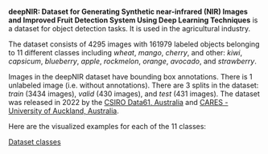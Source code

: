 **deepNIR: Dataset for Generating Synthetic near-infrared (NIR) Images and Improved Fruit Detection System Using Deep Learning Techniques** is a dataset for object detection tasks. It is used in the agricultural industry. 

The dataset consists of 4295 images with 161979 labeled objects belonging to 11 different classes including *wheat*, *mango*, *cherry*, and other: *kiwi*, *capsicum*, *blueberry*, *apple*, *rockmelon*, *orange*, *avocado*, and *strawberry*.

Images in the deepNIR dataset have bounding box annotations. There is 1 unlabeled image (i.e. without annotations). There are 3 splits in the dataset: *train* (3434 images), *valid* (430 images), and *test* (431 images). The dataset was released in 2022 by the [CSIRO Data61, Australia](https://research.csiro.au/robotics/) and [CARES - University of Auckland, Australia](https://www.auckland.ac.nz/en/engineering/our-research/discover/research-areas-and-facilities/cares.html).

Here are the visualized examples for each of the 11 classes:

[Dataset classes](https://github.com/dataset-ninja/deep-nir-fruit/raw/main/visualizations/classes_preview.webm)
